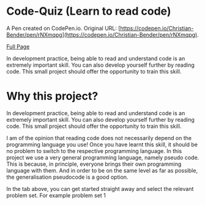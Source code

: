 # Code-Quiz (Learn to read code)

A Pen created on CodePen.io. Original URL: [https://codepen.io/Christian-Bender/pen/rNXmqpg](https://codepen.io/Christian-Bender/pen/rNXmqpg).

[Full Page](https://codepen.io/Christian-Bender/full/rNXmqpg)

In development practice, being able to read and understand code is an extremely important skill. You can also develop yourself further by reading code. This small project should offer the opportunity to train this skill. 

# Why this project?

In development practice, being able to read and understand code is an extremely important skill. You can also develop yourself further by reading code. This small project should offer the opportunity to train this skill.

I am of the opinion that reading code does not necessarily depend on the programming language you use! Once you have learnt this skill, it should be no problem to switch to the respective programming language. In this project we use a very general programming language, namely pseudo code. This is because, in principle, everyone brings their own programming language with them. And in order to be on the same level as far as possible, the generalisation pseudocode is a good option.

In the tab above, you can get started straight away and select the relevant problem set. For example problem set 1
